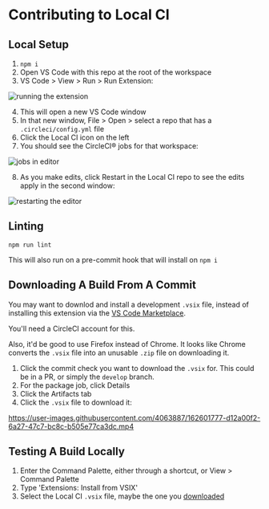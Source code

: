# Contributing to Local CI

## Local Setup

1. `npm i`
2. Open VS Code with this repo at the root of the workspace
3. VS Code > View > Run > Run Extension:
<p align="left">
  <img src="https://user-images.githubusercontent.com/4063887/138580704-bcbef5ca-efce-461a-a97a-dcb335556498.gif" alt="running the extension">
</p>

4. This will open a new VS Code window
5. In that new window, File > Open > select a repo that has a `.circleci/config.yml` file
6. Click the Local CI icon on the left
7. You should see the CircleCI® jobs for that workspace:
<p align="left">
  <img src="https://user-images.githubusercontent.com/4063887/138580844-4e882117-06dc-4eb0-b42d-5a7be18ebd38.gif" alt="jobs in editor">
</p>

8. As you make edits, click Restart in the Local CI repo to see the edits apply in the second window:
<p align="left">
  <img src="https://user-images.githubusercontent.com/4063887/138581226-9aeb09aa-e9c4-44e3-8b22-a6022080119b.gif" alt="restarting the editor">
</p>

## Linting

`npm run lint`

This will also run on a pre-commit hook that will install on `npm i`

## Downloading A Build From A Commit

You may want to downlod and install a development `.vsix` file, instead of installing this extension via the [VS Code Marketplace](https://marketplace.visualstudio.com/items?itemName=LocalCI.local-ci).

You'll need a CircleCI account for this.

Also, it'd be good to use Firefox instead of Chrome. It looks like Chrome converts the `.vsix` file into an unusable `.zip` file on downloading it.

1. Click the commit check you want to download the `.vsix` for. This could be in a PR, or simply the `develop` branch.
2. For the package job, click Details
3. Click the Artifacts tab
4. Click the `.vsix` file to download it:

https://user-images.githubusercontent.com/4063887/162601777-d12a00f2-6a27-47c7-bc8c-b505e77ca3dc.mp4

## Testing A Build Locally

1. Enter the Command Palette, either through a shortcut, or View > Command Palette
2. Type 'Extensions: Install from VSIX'
3. Select the Local CI `.vsix` file, maybe the one you [downloaded](#downloading-a-build-from-a-commit)
